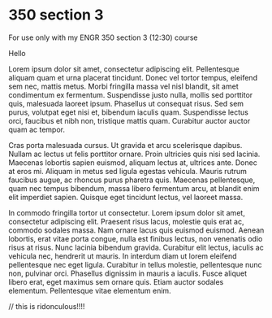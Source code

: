 # 350 section 3
 For use only with my ENGR 350 section 3 (12:30) course

 Hello
 
Lorem ipsum dolor sit amet, consectetur adipiscing elit. Pellentesque aliquam quam et urna placerat tincidunt. Donec vel tortor tempus, eleifend sem nec, mattis metus. Morbi fringilla massa vel nisl blandit, sit amet condimentum ex fermentum. Suspendisse justo nulla, mollis sed porttitor quis, malesuada laoreet ipsum. Phasellus ut consequat risus. Sed sem purus, volutpat eget nisi et, bibendum iaculis quam. Suspendisse lectus orci, faucibus et nibh non, tristique mattis quam. Curabitur auctor auctor quam ac tempor.

Cras porta malesuada cursus. Ut gravida et arcu scelerisque dapibus. Nullam ac lectus ut felis porttitor ornare. Proin ultricies quis nisi sed lacinia. Maecenas lobortis sapien euismod, aliquam lectus at, ultrices ante. Donec at eros mi. Aliquam in metus sed ligula egestas vehicula. Mauris rutrum faucibus augue, ac rhoncus purus pharetra quis. Maecenas pellentesque, quam nec tempus bibendum, massa libero fermentum arcu, at blandit enim elit imperdiet sapien. Quisque eget tincidunt lectus, vel laoreet massa.

In commodo fringilla tortor ut consectetur. Lorem ipsum dolor sit amet, consectetur adipiscing elit. Praesent risus lacus, molestie quis erat ac, commodo sodales massa. Nam ornare lacus quis euismod euismod. Aenean lobortis, erat vitae porta congue, nulla est finibus lectus, non venenatis odio risus at risus. Nunc lacinia bibendum gravida. Curabitur elit lectus, iaculis ac vehicula nec, hendrerit ut mauris. In interdum diam ut lorem eleifend pellentesque nec eget ligula. Curabitur in tellus molestie, pellentesque nunc non, pulvinar orci. Phasellus dignissim in mauris a iaculis. Fusce aliquet libero erat, eget maximus sem ornare quis. Etiam auctor sodales elementum. Pellentesque vitae elementum enim.
 
 
 
 // this is ridonculous!!!!
 
 
 
 
 
 
 
